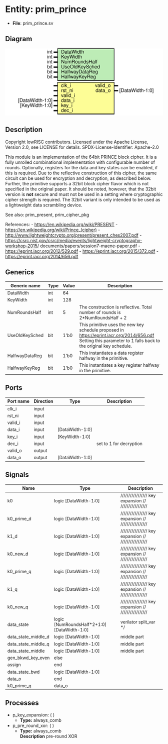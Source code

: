 # Entity: prim_prince

- **File**: prim_prince.sv
## Diagram

![Diagram](prim_prince.svg "Diagram")
## Description

 Copyright lowRISC contributors.
 Licensed under the Apache License, Version 2.0, see LICENSE for details.
 SPDX-License-Identifier: Apache-2.0

 This module is an implementation of the 64bit PRINCE block cipher. It is a fully unrolled
 combinational implementation with configurable number of rounds. Optionally, registers for the
 data and key states can be enabled, if this is required. Due to the reflective construction of
 this cipher, the same circuit can be used for encryption and decryption, as described below.
 Further, the primitive supports a 32bit block cipher flavor which is not specified in the
 original paper. It should be noted, however, that the 32bit version is **not** secure and must
 not be used in a setting where cryptographic cipher strength is required. The 32bit variant is
 only intended to be used as a lightweight data scrambling device.

 See also: prim_present, prim_cipher_pkg

 References: - https://en.wikipedia.org/wiki/PRESENT
             - https://en.wikipedia.org/wiki/Prince_(cipher)
             - http://www.lightweightcrypto.org/present/present_ches2007.pdf
             - https://csrc.nist.gov/csrc/media/events/lightweight-cryptography-workshop-2015/
               documents/papers/session7-maene-paper.pdf
             - https://eprint.iacr.org/2012/529.pdf
             - https://eprint.iacr.org/2015/372.pdf
             - https://eprint.iacr.org/2014/656.pdf

## Generics

| Generic name   | Type | Value | Description                                                                                                                                                       |
| -------------- | ---- | ----- | ----------------------------------------------------------------------------------------------------------------------------------------------------------------- |
| DataWidth      | int  | 64    |                                                                                                                                                                   |
| KeyWidth       | int  | 128   |                                                                                                                                                                   |
| NumRoundsHalf  | int  | 5     |  The construction is reflective. Total number of rounds is 2*NumRoundsHalf + 2                                                                                    |
| UseOldKeySched | bit  | 1'b0  |  This primitive uses the new key schedule proposed in https://eprint.iacr.org/2014/656.pdf  Setting this parameter to 1 falls back to the original key schedule.  |
| HalfwayDataReg | bit  | 1'b0  |  This instantiates a data register halfway in the primitive.                                                                                                      |
| HalfwayKeyReg  | bit  | 1'b0  |  This instantiates a key register halfway in the primitive.                                                                                                       |
## Ports

| Port name | Direction | Type            | Description             |
| --------- | --------- | --------------- | ----------------------- |
| clk_i     | input     |                 |                         |
| rst_ni    | input     |                 |                         |
| valid_i   | input     |                 |                         |
| data_i    | input     | [DataWidth-1:0] |                         |
| key_i     | input     | [KeyWidth-1:0]  |                         |
| dec_i     | input     |                 | set to 1 for decryption |
| valid_o   | output    |                 |                         |
| data_o    | output    | [DataWidth-1:0] |                         |
## Signals

| Name                | Type                                       | Description                                            |
| ------------------- | ------------------------------------------ | ------------------------------------------------------ |
| k0                  | logic [DataWidth-1:0]                      | /////////////////  key expansion // /////////////////  |
| k0_prime_d          | logic [DataWidth-1:0]                      | /////////////////  key expansion // /////////////////  |
| k1_d                | logic [DataWidth-1:0]                      | /////////////////  key expansion // /////////////////  |
| k0_new_d            | logic [DataWidth-1:0]                      | /////////////////  key expansion // /////////////////  |
| k0_prime_q          | logic [DataWidth-1:0]                      | /////////////////  key expansion // /////////////////  |
| k1_q                | logic [DataWidth-1:0]                      | /////////////////  key expansion // /////////////////  |
| k0_new_q            | logic [DataWidth-1:0]                      | /////////////////  key expansion // /////////////////  |
| data_state          | logic [NumRoundsHalf*2+1:0][DataWidth-1:0] | verilator split_var */                                 |
| data_state_middle_d | logic [DataWidth-1:0]                      |  middle part                                           |
| data_state_middle_q | logic [DataWidth-1:0]                      |  middle part                                           |
| data_state_middle   | logic [DataWidth-1:0]                      |  middle part                                           |
| gen_bkwd_key_even   | else                                       |                                                        |
| assign              | end                                        |                                                        |
| data_state_bwd      | logic [DataWidth-1:0]                      |                                                        |
| data_o              | end                                        |                                                        |
| k0_prime_q          | data_o                                     |                                                        |
## Processes
- p_key_expansion: (  )
  - **Type:** always_comb
- p_pre_round_xor: (  )
  - **Type:** always_comb
</br>**Description**
 pre-round XOR 
